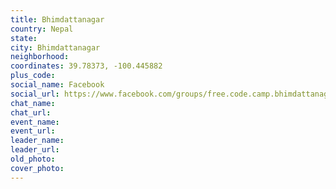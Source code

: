 ```yaml
---
title: Bhimdattanagar
country: Nepal
state: 
city: Bhimdattanagar
neighborhood: 
coordinates: 39.78373, -100.445882
plus_code:
social_name: Facebook
social_url: https://www.facebook.com/groups/free.code.camp.bhimdattanagar
chat_name:
chat_url:
event_name:
event_url:
leader_name:
leader_url:
old_photo: 
cover_photo:
---
```

